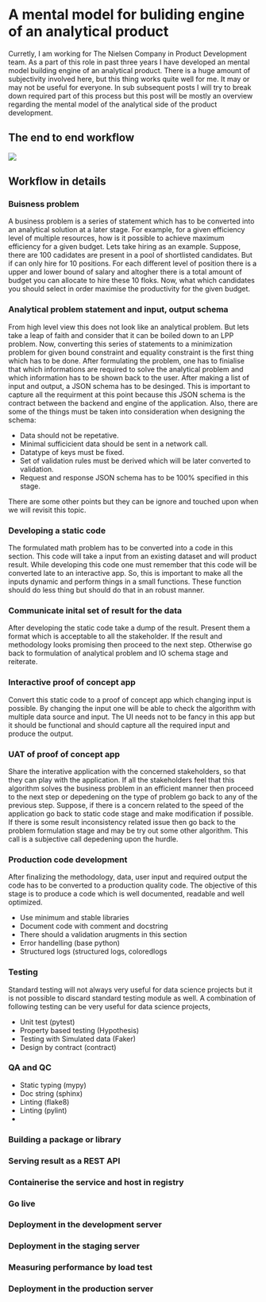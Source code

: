 # A mental model for buliding engine of an analytical product

Curretly, I am working for The Nielsen Company in Product Development team. As a part of this role in past three years I have developed an mental model building engine of an analytical product. There is a huge amount of subjectivity involved here, but this thing works quite well for me. It may or may not be useful for everyone. In sub subsequent posts I will try to break down required part of this process but this post will be mostly an overview regarding the mental model of the analytical side of the product development. 

## The end to end workflow


![](https://pandalearnstocode.in/mental_model/a_mental_model_of_analytical_product_engine.png)

## Workflow in details

### Buisness problem

A business problem is a series of statement which has to be converted into an analytical solution at a later stage. For example, for a given efficiency level of multiple resources, how is it possible to achieve maximum efficiency for a given budget. Lets take hiring as an example. Suppose, there are 100 cadidates are present in a pool of shortlisted candidates. But if can only hire for 10 positions. For each different level of position there is a upper and lower bound of salary and altogher there is a total amount of budget you can allocate to hire these 10 floks. Now, what which candidates you should select in order maximise the productivity for the given budget.

### Analytical problem statement and input, output schema

From high level view this does not look like an analytical problem. But lets take a leap of faith and consider that it can be boiled down to an LPP problem. Now, converting this series of statements to a minimization problem for given bound constraint and equality constraint is the first thing which has to be done. After formulating the problem, one has to finialise that which informations are required to solve the analytical problem and which information has to be shown back to the user. After making a list of input and output, a JSON schema has to be desinged. This is important to capture all the requirment at this point because this JSON schema is the contract between the backend and engine of the application. Also, there are some of the things must be taken into consideration when designing the schema:
* Data should not be repetative.
* Minimal sufficicient data should be sent in a network call.
* Datatype of keys must be fixed.
* Set of validation rules must be derived which will be later converted to validation. 
* Request and response JSON schema has to be 100% specified in this stage.

There are some other points but they can be ignore and touched upon when we will revisit this topic.

### Developing a static code

The formulated math problem has to be converted into a code in this section. This code will take a input from an existing dataset and will product result. While developing this code one must remember that this code will be converted late to an interactive app. So, this is important to make all the inputs dynamic and perform things in a small functions. These function should do less thing but should do that in an robust manner. 

### Communicate inital set of result for the data

After developing the static code take a dump of the result. Present them a format which is acceptable to all the stakeholder. If the result and methodology looks promising then proceed to the next step. Otherwise go back to formulation of analytical problem and IO schema stage and reiterate.

### Interactive proof of concept app

Convert this static code to a proof of concept app which changing input is possible. By changing the input one will be able to check the algorithm with multiple data source and input. The UI needs not to be fancy in this app but it should be functional and should capture all the required input and produce the output.

### UAT of proof of concept app

Share the interative application with the concerned stakeholders, so that they can play with the application. If all the stakeholders feel that this algorithm solves the business problem in an efficient manner then proceed to the next step or depedening on the type of problem go back to any of the previous step. Suppose, if there is a concern related to the speed of the application go back to static code stage and make modification if possible. If there is some result inconsistency related issue then go back to the problem formulation stage and may be try out some other algorithm. This call is a subjective call depedening upon the hurdle.

### Production code development

After finalizing the methodology, data, user input and required output the code has to be converted to a production quality code. The objective of this stage is to produce a code which is well documented, readable and well optimized. 
* Use minimum and stable libraries
* Document code with comment and docstring
* There should a validation arugments in this section
* Error handelling (base python)
* Structured logs (structured logs, coloredlogs

### Testing

Standard testing will not always very useful for data science projects but it is not possible to discard standard testing module as well. A combination of following testing can be very useful for data science projects,
* Unit test (pytest)
* Property based testing (Hypothesis)
* Testing with Simulated data (Faker)
* Design by contract (contract)


### QA and QC

* Static typing (mypy)
* Doc string (sphinx)
* Linting (flake8)
* Linting (pylint)
* 

### Building a package or library

### Serving result as a REST API

### Containerise the service and host in registry

### Go live

### Deployment in the development server

### Deployment in the staging server

### Measuring performance by load test

### Deployment in the production server


<!--stackedit_data:
eyJoaXN0b3J5IjpbLTk4NTI2NDg5MiwzODcyMTUyNTksMTc2OT
UzMjg1NCwxMjE1MDA3MjI5LC0yMDkxMDkwNjA0LC0yMDg4NzQ2
NjEyXX0=
-->